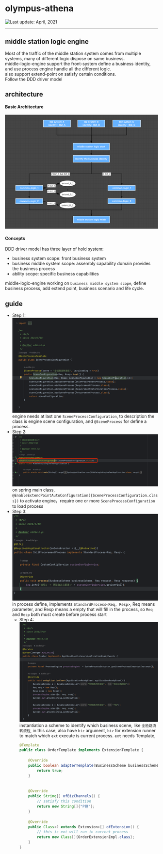 # olympus-athena
<div>
  <img src="https://img.shields.io/badge/%F0%9F%93%85%20Last%20update%20-%20April%2020%202021-green.svg" alt="Last update: April, 2021">
</div>

---
## middle station logic engine
Most of the traffic of the middle station system comes from multiple systems, many of different logic dispose on same business.</br>
middle-logic-engine support the front-system define a business identity, and use process engine handle all the different logic.</br>
also support extend-point on satisfy certain conditions.</br>
Follow the DDD driver model

## architecture
#### Basic Architecture
![img.png](img/flow_chart.png)

#### Concepts
DDD driver model has three layer of hold system:
- business system scope: front business system
- business middle system scope: assembly capability domain provides the business process
- ability scope: specific business capabilities

middle-logic-engine working on `business middle system scope`, define business process, add extend point, business scenario and life cycle.

## guide
- Step 1:
  ![example_1.png](img/example_1.png)
  engine needs at last one `SceneProcessConfiguration`, to description the class is engine scene configuration, and `@SceneProcess` for define a process.
- Step 2:
  ![example_2.png](img/example_2.png)
  on spring main class, `@EnableExtendPointAutoConfiguration({SceneProcessConfiguration.class})` to activate engine，require one or more `SceneProcessConfiguration` to load process
- Step 3:
  ![example_2.png](img/example_3.png)
  in process define, implements `StandardProcess<Req, Resp>`, Req means parameter, and Resp means a empty that will fill in the process, so `Req` and `Resp` both must create before process start
  - Step 4:
    ![img.png](img/example_4.png)
    instantiation a scheme to identify which business scene, like `全脸路流转流程`, in this case, also have `biz` argument, `biz` for extension runner to match which `ext` execute is current process.
    `ext` needs Template, 
    ```java
    @Template
    public class OrderTemplate implements ExtensionTemplate {
  
        @Override
        public boolean adapterTemplate(BusinessScheme businessScheme) {
            return true;
        }
  
  
        @Override
        public String[] ofBizChannels() {
            // satisfy this condition
            return new String[]{"P担"};
        }
  
        @Override
        public Class<? extends Extension>[] ofExtension() {
            // this is ext will run in current process
            return new Class[]{OrderExtensionImpl.class};
        }
    }
    ```
  